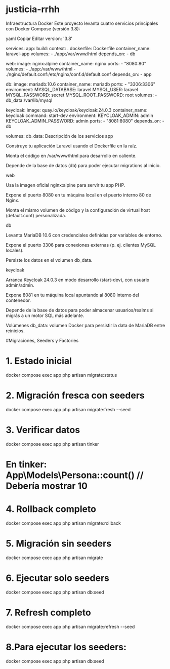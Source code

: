 # justicia-rrhh

Infraestructura Docker
Este proyecto levanta cuatro servicios principales con Docker Compose (versión 3.8):

yaml
Copiar
Editar
version: '3.8'

services:
  app:
    build:
      context: .
      dockerfile: Dockerfile
    container_name: laravel-app
    volumes:
      - ./app:/var/www/html
    depends_on:
      - db

  web:
    image: nginx:alpine
    container_name: nginx
    ports:
      - "8080:80"
    volumes:
      - ./app:/var/www/html
      - ./nginx/default.conf:/etc/nginx/conf.d/default.conf
    depends_on:
      - app

  db:
    image: mariadb:10.6
    container_name: mariadb
    ports:
      - "3306:3306"
    environment:
      MYSQL_DATABASE: laravel
      MYSQL_USER: laravel
      MYSQL_PASSWORD: secret
      MYSQL_ROOT_PASSWORD: root
    volumes:
      - db_data:/var/lib/mysql
      
  keycloak:
    image: quay.io/keycloak/keycloak:24.0.3
    container_name: keycloak
    command: start-dev
    environment:
      KEYCLOAK_ADMIN: admin
      KEYCLOAK_ADMIN_PASSWORD: admin
    ports:
      - "8081:8080"
    depends_on:
      - db

volumes:
  db_data:
Descripción de los servicios
app

Construye tu aplicación Laravel usando el Dockerfile en la raíz.

Monta el código en /var/www/html para desarrollo en caliente.

Depende de la base de datos (db) para poder ejecutar migrations al inicio.

web

Usa la imagen oficial nginx:alpine para servir tu app PHP.

Expone el puerto 8080 en tu máquina local en el puerto interno 80 de Nginx.

Monta el mismo volumen de código y la configuración de virtual host (default.conf) personalizada.

db

Levanta MariaDB 10.6 con credenciales definidas por variables de entorno.

Expone el puerto 3306 para conexiones externas (p. ej. clientes MySQL locales).

Persiste los datos en el volumen db_data.

keycloak

Arranca Keycloak 24.0.3 en modo desarrollo (start-dev), con usuario admin/admin.

Expone 8081 en tu máquina local apuntando al 8080 interno del contenedor.

Depende de la base de datos para poder almacenar usuarios/realms si migrás a un motor SQL más adelante.

Volúmenes
db_data: volumen Docker para persistir la data de MariaDB entre reinicios.

#Migraciones, Seeders y Factories

# 1. Estado inicial
docker compose exec app php artisan migrate:status

# 2. Migración fresca con seeders
docker compose exec app php artisan migrate:fresh --seed

# 3. Verificar datos
docker compose exec app php artisan tinker
# En tinker: App\Models\Persona::count() // Debería mostrar 10

# 4. Rollback completo
docker compose exec app php artisan migrate:rollback

# 5. Migración sin seeders
docker compose exec app php artisan migrate

# 6. Ejecutar solo seeders
docker compose exec app php artisan db:seed

# 7. Refresh completo
docker compose exec app php artisan migrate:refresh --seed

# 8.Para ejecutar los seeders:
docker compose exec app php artisan db:seed